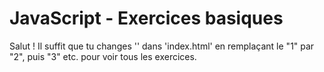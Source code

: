 # JavaScript - Exercices basiques

Salut ! Il suffit que tu changes '<script src="script_1.js"></script>' dans 'index.html' en remplaçant le "1" par "2", puis "3" etc. pour voir tous les exercices.
